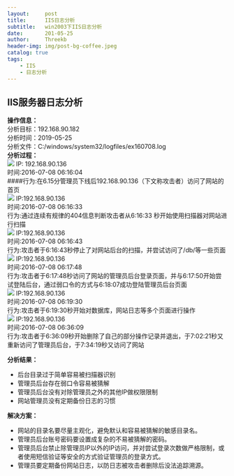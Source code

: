 ```yaml
---
layout:     post
title:      IIS日志分析
subtitle:   win2003下IIS日志分析
date:       201-05-25
author:     Threekb
header-img: img/post-bg-coffee.jpeg
catalog: true
tags:
    - IIS
    - 日志分析
---
```


## IIS服务器日志分析
**操作信息：**<br>
分析目标：192.168.90.182<br>
分析时间：2019-05-25<br>
分析文件：C:/windows/system32/logfiles/ex160708.log<br>
**分析过程：**<br>
![](https://i.imgur.com/6ahwd4b.png)
IP: 192.168.90.136<br>
时间:2016-07-08 06:16:04<br>
####行为:在6.15分管理员下线后192.168.90.136（下文称攻击者）访问了网站的首页<br>
![](https://i.imgur.com/GcnRPoU.png)
IP:192.168.90.136<br>
时间:2016-07-08 06:16:33<br>
行为:通过连续有规律的404信息判断攻击者从6:16:33 秒开始使用扫描器对网站进行扫描<br>
![](https://i.imgur.com/BOZBNXu.png)
IP:192.168.90.136<br>
时间:2016-07-08 06:16:43<br>
行为:攻击者于6:16:43秒停止了对网站后台的扫描，并尝试访问了/db/等一些页面<br>
![](https://i.imgur.com/plG7EGy.png)
IP:192.168.90.136<br>
时间:2016-07-08 06:17:48<br>
行为:攻击者于6:17:48秒访问了网站的管理员后台登录页面，并与6:17:50开始尝试登陆后台，通过弱口令的方式与6:18:07成功登陆管理员后台页面<br>
![](https://i.imgur.com/YyyF6dg.png)
IP:192.168.90.136<br>
时间:2016-07-08 06:19:30<br>
行为:攻击者于6:19:30秒开始对数据库，网站日志等多个页面进行操作<br>
![](https://i.imgur.com/hIPVciy.png)
IP:192.168.90.136<br>
时间:2016-07-08 06:36:09<br>
行为:攻击者于6:36:09秒开始删除了自己的部分操作记录并退出，于7:02:21秒又重新访问了管理员后台，于7:34:19秒又访问了网站<br>

**分析结果：**<br>
*   后台目录过于简单容易被扫描器识别<br>
*   管理员后台存在弱口令容易被猜解<br>
*   管理员后台没有对除管理员之外的其他IP做权限限制<br>
*   网站管理员没有定期备份日志的习惯 <br>

**解决方案：**<br>
*   网站的目录名要尽量主观化，避免默认和容易被猜解的敏感目录名。<br>
*   管理员后台账号密码要设置成复杂的不易被猜解的密码。<br>
*   管理员后台禁止除管理员IP以外的IP访问，并对尝试登录次数做严格限制，或者使用短信验证等安全的方式验证管理员的登录方式。<br>
*   管理员要定期备份网站日志，以防日志被攻击者删除后没法追踪溯源。<br>




